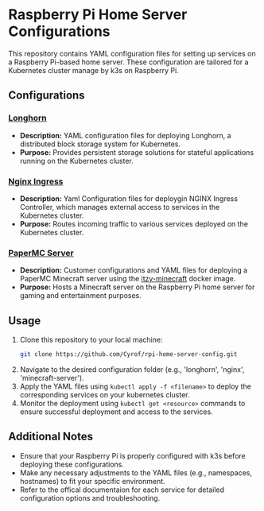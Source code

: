 # Raspberry Pi Home Server Configurations

This repository contains YAML configuration files for setting up services on a Raspberry Pi-based home server. These configuration are tailored for a Kubernetes cluster manage by k3s on Raspberry Pi.

## Configurations 

### [Longhorn](https://github.com/Cyrof/rpi-home-server-config/tree/main/longhorn) 

- **Description:** YAML configuration files for deploying Longhorn, a distributed block storage system for Kubernetes.
- **Purpose:** Provides persistent storage solutions for stateful applications running on the Kubernetes cluster.

### [Nginx Ingress](https://github.com/Cyrof/rpi-home-server-config/tree/main/nginx)
- **Description:** Yaml Configuration files for deploygin NGINX Ingress Controller, which manages external access to services in the Kubernetes cluster.
- **Purpose:** Routes incoming traffic to various services deployed on the Kubernetes cluster.

### [PaperMC Server](https://github.com/Cyrof/rpi-home-server-config/tree/main/minecraft-server)
- **Description:** Customer configurations and YAML files for deploying a PaperMC Minecraft server using the [itzy-minecraft](https://github.com/itzg/docker-minecraft-server) docker image.
- **Purpose:** Hosts a Minecraft server on the Raspberry Pi home server for gaming and entertainment purposes.

## Usage

1. Clone this repository to your local machine: 
    ```bash
    git clone https://github.com/Cyrof/rpi-home-server-config.git
    ```
2. Navigate to the desired configuration folder (e.g., 'longhorn', 'nginx', 'minecraft-server').
3. Apply the YAML files using `kubectl apply -f <filename>` to deploy the corresponding services on your kubernetes cluster.
4. Monitor the deployment using `kubectl get <resource>` commands to ensure successful deployment and access to the services.

## Additional Notes

- Ensure that your Raspberry Pi is properly configured with k3s before deploying these configurations.
- Make any necessary adjustments to the YAML files (e.g., namespaces, hostnames) to fit your specific environment.
- Refer to the offical documentaion for each service for detailed configuration options and troubleshooting.
